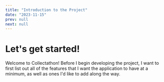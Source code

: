 ```yaml
---
title: "Introduction to the Project"
date: "2023-11-15"
prev: null
next: null
---
```


# Let's get started!

Welcome to Collectathon! Before I begin developing the project, I want to first list out all of the features that I want the application to have at a minimum, as well as ones I'd like to add along the way.
